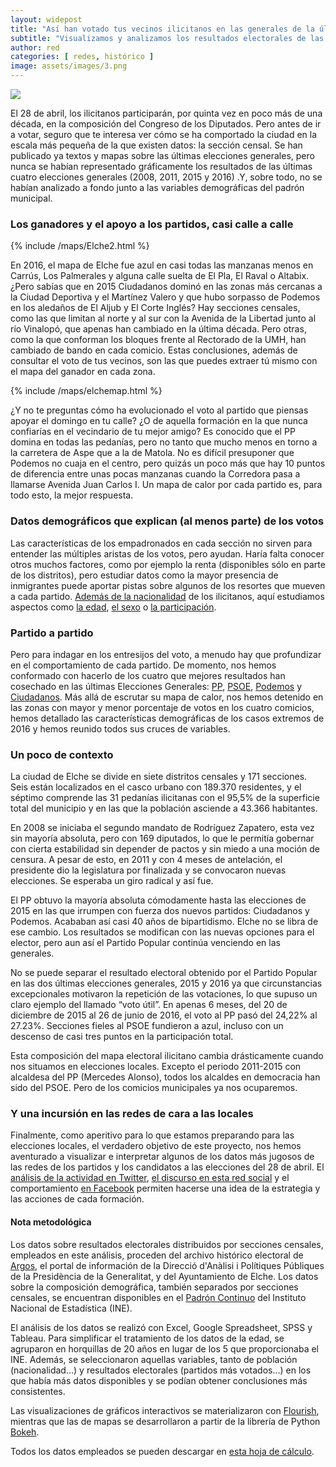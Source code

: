 ```yaml
---
layout: widepost
title: "Así han votado tus vecinos ilicitanos en las generales de la última década"
subtitle: "Visualizamos y analizamos los resultados electorales de las 171 secciones censales de Elche en las cuatro últimas elecciones al Congreso de los Diputados"
author: red 
categories: [ redes, histórico ]
image: assets/images/3.png
---
```


![](/assets/images/elx-background.gif)

El 28 de abril, los ilicitanos participarán, por quinta vez en poco más de una década, en la composición del Congreso de los Diputados. Pero antes de ir a votar, seguro que te interesa ver cómo se ha comportado la ciudad en la escala más pequeña de la que existen datos: la sección censal. Se han publicado ya textos y mapas sobre las últimas elecciones generales, pero nunca se habían representado gráficamente los resultados de las últimas cuatro elecciones generales (2008, 2011, 2015 y 2016) .Y, sobre todo, no se habían analizado a fondo junto a las variables demográficas del padrón municipal.

### Los ganadores y el apoyo a los partidos, casi calle a calle 

{% include /maps/Elche2.html %}

En 2016, el mapa de Elche fue azul en casi todas las manzanas menos en Carrús, Los Palmerales y alguna calle suelta de El Pla, El Raval o Altabix. ¿Pero sabías que en 2015 Ciudadanos dominó en las zonas más cercanas a la Ciudad Deportiva y el Martínez Valero y que hubo sorpasso de Podemos en los aledaños de El Aljub y El Corte Inglés? Hay secciones censales, como las que limitan al norte y al sur con la Avenida de la Libertad junto al río Vinalopó, que apenas han cambiado en la última década. Pero otras, como la que conforman los bloques frente al Rectorado de la UMH, han cambiado de bando en cada comicio. Estas conclusiones, además de consultar el voto de tus vecinos, son las que puedes extraer tú mismo con el mapa del ganador en cada zona.

{% include /maps/elchemap.html %}

¿Y no te preguntas cómo ha evolucionado el voto al partido que piensas apoyar el domingo en tu calle? ¿O de aquella formación en la que nunca confiarías en el vecindario de tu mejor amigo? Es conocido que el PP domina en todas las pedanías, pero no tanto que mucho menos en torno a la carretera de Aspe que a la de Matola. No es difícil presuponer que Podemos no cuaja en el centro, pero quizás un poco más que hay 10 puntos de diferencia entre unas pocas manzanas cuando la Corredora pasa a llamarse Avenida Juan Carlos I. Un mapa de calor por cada partido es, para todo esto, la mejor respuesta.

### Datos demográficos que explican (al menos parte) de los votos 

<div class="flourish-embed" data-src="story/37064"></div><script src="https://public.flourish.studio/resources/embed.js"></script>

Las características de los empadronados en cada sección no sirven para entender las múltiples aristas de los votos, pero ayudan. Haría falta conocer otros muchos factores, como por ejemplo la renta (disponibles sólo en parte de los distritos), pero estudiar datos como la mayor presencia de inmigrantes puede aportar pistas sobre algunos de los resortes que mueven a cada partido. [Además de la nacionalidad](http://localdatalab.umh.es/inmigracion-desplaza-izquierda/) de los ilicitanos, aquí estudiamos aspectos como [la edad](http://localdatalab.umh.es/la-izquierda-pierde-con-la-edad/), [el sexo](http://localdatalab.umh.es/ilicitanas-inclinan-derecha/) o [la participación](http://localdatalab.umh.es/urnas-llenas-votos-derechas/). 

### Partido a partido

<div class="flourish-embed" data-src="story/37065"></div><script src="https://public.flourish.studio/resources/embed.js"></script>

Pero para indagar en los entresijos del voto, a menudo hay que profundizar en el comportamiento de cada partido. De momento, nos hemos conformado con hacerlo de los cuatro que mejores resultados han cosechado en las últimas Elecciones Generales: [PP](http://localdatalab.umh.es/pp-reyes-campo-centro-elche/), [PSOE](http://localdatalab.umh.es/psoe-se-le-resisten-elecciones-generales/), [Podemos](http://localdatalab.umh.es/podemos-elche-no-se-puede/) y [Ciudadanos](http://localdatalab.umh.es/ciudadanos-el-partido-nuevo/). Más allá de escrutar su mapa de calor, nos hemos detenido en las zonas con mayor y menor porcentaje de votos en los cuatro comicios, hemos detallado las características demográficas de los casos extremos de 2016 y hemos reunido todos sus cruces de variables.

### Un poco de contexto

<div class="flourish-embed" data-src="visualisation/314646"></div><script src="https://public.flourish.studio/resources/embed.js"></script>

La ciudad de Elche se divide en siete distritos censales y 171 secciones. Seis están localizados en el casco urbano con 189.370 residentes, y el séptimo comprende las 31 pedanías ilicitanas con el 95,5% de la superficie total del municipio y en las que la población asciende a 43.366 habitantes.

En 2008 se iniciaba el segundo mandato de Rodríguez Zapatero, esta vez sin mayoría absoluta, pero con 169 diputados, lo que le permitía gobernar con cierta estabilidad sin depender de pactos y sin miedo a una moción de censura. A pesar de esto, en 2011 y con 4 meses de antelación, el presidente dio la legislatura por finalizada y se convocaron nuevas elecciones. Se esperaba un giro radical y así fue.

El PP obtuvo la mayoría absoluta cómodamente hasta las elecciones de 2015 en las que irrumpen con fuerza dos nuevos partidos: Ciudadanos y Podemos. Acababan así casi 40 años de bipartidismo. Elche no se libra de ese cambio. Los resultados se modifican con las nuevas opciones para el elector, pero aun así el Partido Popular continúa venciendo en las generales.

No se puede separar el resultado electoral obtenido por el Partido Popular en las dos últimas elecciones generales, 2015 y 2016 ya que circunstancias excepcionales motivaron la repetición de las votaciones, lo que supuso un claro ejemplo del llamado “voto útil”.  En apenas 6 meses, del 20 de diciembre de 2015 al 26 de junio de 2016, el voto al PP pasó del 24,22% al 27.23%. Secciones fieles al PSOE fundieron a azul, incluso con un descenso de casi tres puntos en la participación total.

Esta composición del mapa electoral ilicitano cambia drásticamente cuando nos situamos en elecciones locales. Excepto el periodo 2011-2015 con alcaldesa del PP (Mercedes Alonso), todos los alcaldes en democracia han sido del PSOE. Pero de los comicios municipales ya nos ocuparemos.

### Y una incursión en las redes de cara a las locales

<div class="flourish-embed" data-src="visualisation/295451"></div><script src="https://public.flourish.studio/resources/embed.js"></script>

Finalmente, como aperitivo para lo que estamos preparando para las elecciones locales, el verdadero objetivo de este proyecto, nos hemos aventurado a visualizar e interpretar algunos de los datos más jugosos de las redes de los partidos y los candidatos a las elecciones del 28 de abril. El [análisis de la actividad en Twitter](http://localdatalab.umh.es/vox-crece-twitter/), [el discurso en esta red social](http://localdatalab.umh.es/espana-palabra-clave-derecha/) y el comportamiento [en Facebook](http://localdatalab.umh.es/carrera-electoral-se-juega-en-facebook/) permiten hacerse una idea de la estrategia y las acciones de cada formación.

<div class="alert alert-secondary" role="alert">
  <h4 class="alert-heading">Nota metodológica</h4>
  <p>Los datos sobre resultados electorales distribuidos por secciones censales, empleados en este análisis, proceden del archivo histórico electoral de <a href="http://www.argos.gva.es/ahe/val/buscaEleccionesV.html">Argos</a>, el portal de información de la Direcció d'Anàlisi i Polítiques Públiques de la Presidència de la Generalitat, y del Ayuntamiento de Elche. Los datos sobre la composición demográfica, también separados por secciones censales, se encuentran disponibles en el <a href="http://www.ine.es/dyngs/INEbase/es/operacion.htm?c=Estadistica_C&cid=1254736177012&menu=resultados&idp=1254734710990">Padrón Continuo</a> del Instituto Nacional de Estadística (INE).</p>
  <p>El análisis de los datos se realizó con Excel, Google Spreadsheet, SPSS y Tableau. Para simplificar el tratamiento de los datos de la edad, se agruparon en horquillas de 20 años en lugar de los 5 que proporcionaba el INE. Además, se seleccionaron aquellas variables, tanto de población (nacionalidad…) y resultados electorales (partidos más votados…) en los que había más datos disponibles y se podían obtener conclusiones más consistentes.</p>
  <p>Las visualizaciones de gráficos interactivos se materializaron con <a href="https://flourish.studio/">Flourish</a>, mientras que las de mapas se desarrollaron a partir de la librería de Python <a href="https://bokeh.pydata.org/en/latest/">Bokeh</a>.</p> 
  <p>Todos los datos empleados se pueden descargar en <a href="https://docs.google.com/spreadsheets/d/1Tde3VYKVakCl2x8WzAm3xa9zMZvSS9LPbvzO9r6_Oco/edit?usp=sharing">esta hoja de cálculo</a>.</p>
</div>





